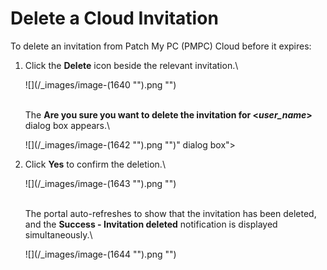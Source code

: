 # Delete a Cloud Invitation

To delete an invitation from Patch My PC (PMPC) Cloud before it expires:

1.  Click the **Delete** icon beside the relevant invitation.\


    ![](/_images/image-(1640 "").png "")

    \
    The **Are you sure you want to delete the invitation for <**_**user\_name**_**>** dialog box appears.\


    ![](/_images/image-(1642 "").png "")&#x22; dialog box">


2.  Click **Yes** to confirm the deletion.\


    ![](/_images/image-(1643 "").png "")

    \
    The portal auto-refreshes to show that the invitation has been deleted, and the **Success - Invitation deleted** notification is displayed simultaneously.\


    ![](/_images/image-(1644 "").png "")
